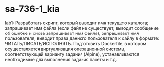 # sa-736-1_kia
lab1:
Разработать скрипт, который
  выводит имя текущего каталога;
  запрашивает имя файла (если файл не существует, выводит сообщение об ошибке и снова запрашивает имя файла);
  запрашивает имя пользователя;
  выводит права данного пользователя к файлу в формате: ЧИТАТЬ/ПИСАТЬ/ИСПОЛНЯТЬ.
Подготовить Dockerfile, в котором осуществляется виртуализация операционной системы, соответствующей варианту задания (Alpine), устанавливаются необходимые для выполнения задания пакеты и т.д.